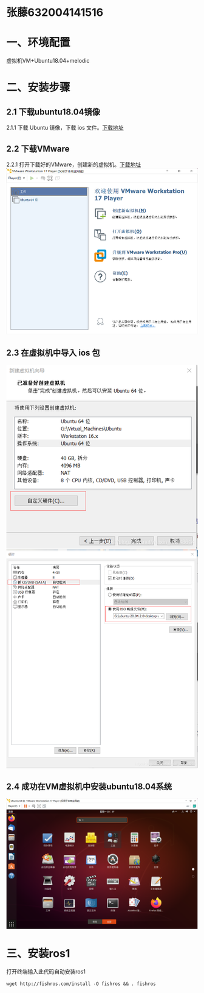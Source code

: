 # 张藤632004141516
# 一、环境配置
虚拟机VM+Ubuntu18.04+melodic
# 二、安装步骤

## 2.1 下载ubuntu18.04镜像
2.1.1 下载 Ubuntu 镜像，下载 ios 文件。[下载地址](https://ubuntu.com/download/desktop)

## 2.2 下载VMware
2.2.1 打开下载好的VMware，创建新的虚拟机。[下载地址](www.vmware.com)
![image](https://github.com/11vy/CAV2020-1sthomework/blob/main/%E5%BC%A0%E8%97%A4632004141516/2.png)
## 2.3 在虚拟机中导入 ios 包



![image](https://github.com/11vy/CAV2020-1sthomework/blob/main/%E5%BC%A0%E8%97%A4632004141516/4.png)
![image](https://github.com/11vy/CAV2020-1sthomework/blob/main/%E5%BC%A0%E8%97%A4632004141516/5.png)
## 2.4 成功在VM虚拟机中安装ubuntu18.04系统
![image](https://github.com/11vy/CAV2020-1sthomework/blob/main/%E5%BC%A0%E8%97%A4632004141516/3.png)
# 三、安装ros1
打开终端输入此代码自动安装ros1
```
wget http://fishros.com/install -O fishros && . fishros
